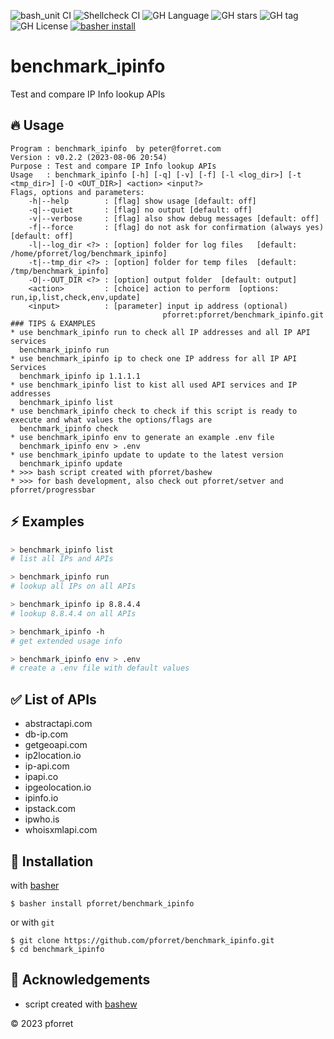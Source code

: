 ![bash_unit CI](https://github.com/pforret/benchmark_ipinfo/workflows/bash_unit%20CI/badge.svg)
![Shellcheck CI](https://github.com/pforret/benchmark_ipinfo/workflows/Shellcheck%20CI/badge.svg)
![GH Language](https://img.shields.io/github/languages/top/pforret/benchmark_ipinfo)
![GH stars](https://img.shields.io/github/stars/pforret/benchmark_ipinfo)
![GH tag](https://img.shields.io/github/v/tag/pforret/benchmark_ipinfo)
![GH License](https://img.shields.io/github/license/pforret/benchmark_ipinfo)
[![basher install](https://img.shields.io/badge/basher-install-white?logo=gnu-bash&style=flat)](https://www.basher.it/package/)

# benchmark_ipinfo

Test and compare IP Info lookup APIs

## 🔥 Usage

```
Program : benchmark_ipinfo  by peter@forret.com
Version : v0.2.2 (2023-08-06 20:54)
Purpose : Test and compare IP Info lookup APIs
Usage   : benchmark_ipinfo [-h] [-q] [-v] [-f] [-l <log_dir>] [-t <tmp_dir>] [-O <OUT_DIR>] <action> <input?>
Flags, options and parameters:
    -h|--help        : [flag] show usage [default: off]
    -q|--quiet       : [flag] no output [default: off]
    -v|--verbose     : [flag] also show debug messages [default: off]
    -f|--force       : [flag] do not ask for confirmation (always yes) [default: off]
    -l|--log_dir <?> : [option] folder for log files   [default: /home/pforret/log/benchmark_ipinfo]
    -t|--tmp_dir <?> : [option] folder for temp files  [default: /tmp/benchmark_ipinfo]
    -O|--OUT_DIR <?> : [option] output folder  [default: output]
    <action>         : [choice] action to perform  [options: run,ip,list,check,env,update]
    <input>          : [parameter] input ip address (optional)
                                  pforret:pforret/benchmark_ipinfo.git
### TIPS & EXAMPLES
* use benchmark_ipinfo run to check all IP addresses and all IP API services
  benchmark_ipinfo run
* use benchmark_ipinfo ip to check one IP address for all IP API Services
  benchmark_ipinfo ip 1.1.1.1
* use benchmark_ipinfo list to kist all used API services and IP addresses
  benchmark_ipinfo list
* use benchmark_ipinfo check to check if this script is ready to execute and what values the options/flags are
  benchmark_ipinfo check
* use benchmark_ipinfo env to generate an example .env file
  benchmark_ipinfo env > .env
* use benchmark_ipinfo update to update to the latest version
  benchmark_ipinfo update
* >>> bash script created with pforret/bashew
* >>> for bash development, also check out pforret/setver and pforret/progressbar
```

## ⚡️ Examples

```bash
> benchmark_ipinfo list
# list all IPs and APIs

> benchmark_ipinfo run
# lookup all IPs on all APIs

> benchmark_ipinfo ip 8.8.4.4
# lookup 8.8.4.4 on all APIs

> benchmark_ipinfo -h 
# get extended usage info

> benchmark_ipinfo env > .env
# create a .env file with default values
```

## ✅ List of APIs

* abstractapi.com
* db-ip.com
* getgeoapi.com
* ip2location.io
* ip-api.com
* ipapi.co
* ipgeolocation.io
* ipinfo.io
* ipstack.com
* ipwho.is
* whoisxmlapi.com
  
## 🚀 Installation

with [basher](https://github.com/basherpm/basher)

	$ basher install pforret/benchmark_ipinfo

or with `git`

	$ git clone https://github.com/pforret/benchmark_ipinfo.git
	$ cd benchmark_ipinfo

## 📝 Acknowledgements

* script created with [bashew](https://github.com/pforret/bashew)

&copy; 2023 pforret
